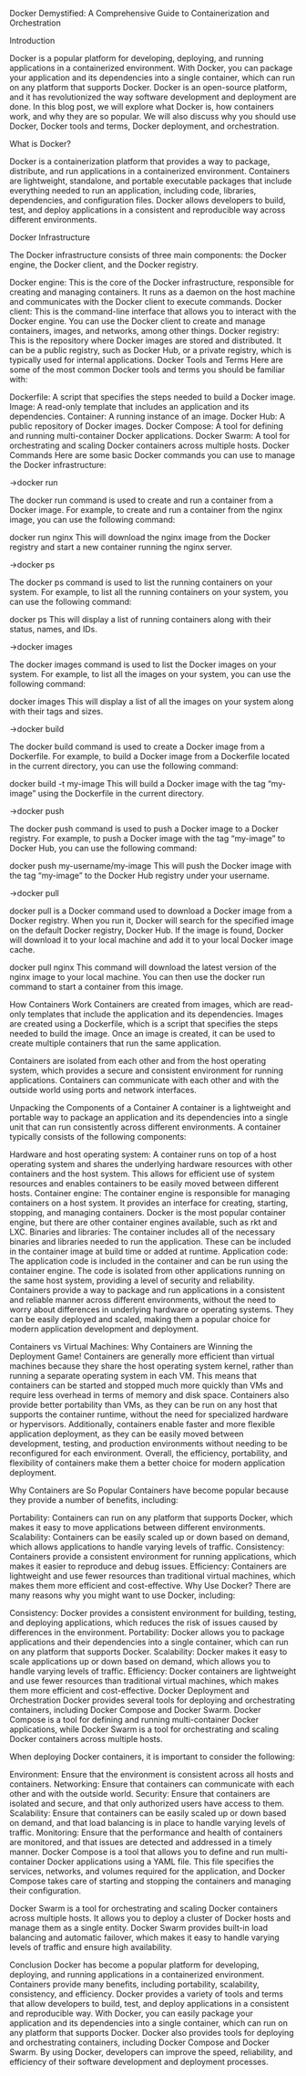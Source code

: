 Docker Demystified: A Comprehensive Guide to Containerization and Orchestration

Introduction

Docker is a popular platform for developing, deploying, and running applications in a containerized environment. With Docker, you can package your application and its dependencies into a single container, which can run on any platform that supports Docker. Docker is an open-source platform, and it has revolutionized the way software development and deployment are done. In this blog post, we will explore what Docker is, how containers work, and why they are so popular. We will also discuss why you should use Docker, Docker tools and terms, Docker deployment, and orchestration.

What is Docker?

Docker is a containerization platform that provides a way to package, distribute, and run applications in a containerized environment. Containers are lightweight, standalone, and portable executable packages that include everything needed to run an application, including code, libraries, dependencies, and configuration files. Docker allows developers to build, test, and deploy applications in a consistent and reproducible way across different environments.

Docker Infrastructure

The Docker infrastructure consists of three main components: the Docker engine, the Docker client, and the Docker registry.

Docker engine: This is the core of the Docker infrastructure, responsible for creating and managing containers. It runs as a daemon on the host machine and communicates with the Docker client to execute commands.
Docker client: This is the command-line interface that allows you to interact with the Docker engine. You can use the Docker client to create and manage containers, images, and networks, among other things.
Docker registry: This is the repository where Docker images are stored and distributed. It can be a public registry, such as Docker Hub, or a private registry, which is typically used for internal applications.
Docker Tools and Terms
Here are some of the most common Docker tools and terms you should be familiar with:

Dockerfile: A script that specifies the steps needed to build a Docker image.
Image: A read-only template that includes an application and its dependencies.
Container: A running instance of an image.
Docker Hub: A public repository of Docker images.
Docker Compose: A tool for defining and running multi-container Docker applications.
Docker Swarm: A tool for orchestrating and scaling Docker containers across multiple hosts.
Docker Commands
Here are some basic Docker commands you can use to manage the Docker infrastructure:

→docker run

The docker run command is used to create and run a container from a Docker image. For example, to create and run a container from the nginx image, you can use the following command:

docker run nginx
This will download the nginx image from the Docker registry and start a new container running the nginx server.

→docker ps

The docker ps command is used to list the running containers on your system. For example, to list all the running containers on your system, you can use the following command:

docker ps
This will display a list of running containers along with their status, names, and IDs.

→docker images

The docker images command is used to list the Docker images on your system. For example, to list all the images on your system, you can use the following command:

docker images
This will display a list of all the images on your system along with their tags and sizes.

→docker build

The docker build command is used to create a Docker image from a Dockerfile. For example, to build a Docker image from a Dockerfile located in the current directory, you can use the following command:

docker build -t my-image
This will build a Docker image with the tag “my-image” using the Dockerfile in the current directory.

→docker push

The docker push command is used to push a Docker image to a Docker registry. For example, to push a Docker image with the tag “my-image” to Docker Hub, you can use the following command:

docker push my-username/my-image
This will push the Docker image with the tag “my-image” to the Docker Hub registry under your username.

→docker pull

docker pull is a Docker command used to download a Docker image from a Docker registry. When you run it, Docker will search for the specified image on the default Docker registry, Docker Hub. If the image is found, Docker will download it to your local machine and add it to your local Docker image cache.

docker pull nginx
This command will download the latest version of the nginx image to your local machine. You can then use the docker run command to start a container from this image.

How Containers Work
Containers are created from images, which are read-only templates that include the application and its dependencies. Images are created using a Dockerfile, which is a script that specifies the steps needed to build the image. Once an image is created, it can be used to create multiple containers that run the same application.

Containers are isolated from each other and from the host operating system, which provides a secure and consistent environment for running applications. Containers can communicate with each other and with the outside world using ports and network interfaces.

Unpacking the Components of a Container
A container is a lightweight and portable way to package an application and its dependencies into a single unit that can run consistently across different environments. A container typically consists of the following components:

Hardware and host operating system: A container runs on top of a host operating system and shares the underlying hardware resources with other containers and the host system. This allows for efficient use of system resources and enables containers to be easily moved between different hosts.
Container engine: The container engine is responsible for managing containers on a host system. It provides an interface for creating, starting, stopping, and managing containers. Docker is the most popular container engine, but there are other container engines available, such as rkt and LXC.
Binaries and libraries: The container includes all of the necessary binaries and libraries needed to run the application. These can be included in the container image at build time or added at runtime.
Application code: The application code is included in the container and can be run using the container engine. The code is isolated from other applications running on the same host system, providing a level of security and reliability.
Containers provide a way to package and run applications in a consistent and reliable manner across different environments, without the need to worry about differences in underlying hardware or operating systems. They can be easily deployed and scaled, making them a popular choice for modern application development and deployment.

Containers vs Virtual Machines: Why Containers are Winning the Deployment Game!
Containers are generally more efficient than virtual machines because they share the host operating system kernel, rather than running a separate operating system in each VM. This means that containers can be started and stopped much more quickly than VMs and require less overhead in terms of memory and disk space. Containers also provide better portability than VMs, as they can be run on any host that supports the container runtime, without the need for specialized hardware or hypervisors. Additionally, containers enable faster and more flexible application deployment, as they can be easily moved between development, testing, and production environments without needing to be reconfigured for each environment. Overall, the efficiency, portability, and flexibility of containers make them a better choice for modern application deployment.

Why Containers are So Popular
Containers have become popular because they provide a number of benefits, including:

Portability: Containers can run on any platform that supports Docker, which makes it easy to move applications between different environments.
Scalability: Containers can be easily scaled up or down based on demand, which allows applications to handle varying levels of traffic.
Consistency: Containers provide a consistent environment for running applications, which makes it easier to reproduce and debug issues.
Efficiency: Containers are lightweight and use fewer resources than traditional virtual machines, which makes them more efficient and cost-effective.
Why Use Docker?
There are many reasons why you might want to use Docker, including:

Consistency: Docker provides a consistent environment for building, testing, and deploying applications, which reduces the risk of issues caused by differences in the environment.
Portability: Docker allows you to package applications and their dependencies into a single container, which can run on any platform that supports Docker.
Scalability: Docker makes it easy to scale applications up or down based on demand, which allows you to handle varying levels of traffic.
Efficiency: Docker containers are lightweight and use fewer resources than traditional virtual machines, which makes them more efficient and cost-effective.
Docker Deployment and Orchestration
Docker provides several tools for deploying and orchestrating containers, including Docker Compose and Docker Swarm. Docker Compose is a tool for defining and running multi-container Docker applications, while Docker Swarm is a tool for orchestrating and scaling Docker containers across multiple hosts.

When deploying Docker containers, it is important to consider the following:

Environment: Ensure that the environment is consistent across all hosts and containers.
Networking: Ensure that containers can communicate with each other and with the outside world.
Security: Ensure that containers are isolated and secure, and that only authorized users have access to them.
Scalability: Ensure that containers can be easily scaled up or down based on demand, and that load balancing is in place to handle varying levels of traffic.
Monitoring: Ensure that the performance and health of containers are monitored, and that issues are detected and addressed in a timely manner.
Docker Compose is a tool that allows you to define and run multi-container Docker applications using a YAML file. This file specifies the services, networks, and volumes required for the application, and Docker Compose takes care of starting and stopping the containers and managing their configuration.

Docker Swarm is a tool for orchestrating and scaling Docker containers across multiple hosts. It allows you to deploy a cluster of Docker hosts and manage them as a single entity. Docker Swarm provides built-in load balancing and automatic failover, which makes it easy to handle varying levels of traffic and ensure high availability.

Conclusion
Docker has become a popular platform for developing, deploying, and running applications in a containerized environment. Containers provide many benefits, including portability, scalability, consistency, and efficiency. Docker provides a variety of tools and terms that allow developers to build, test, and deploy applications in a consistent and reproducible way. With Docker, you can easily package your application and its dependencies into a single container, which can run on any platform that supports Docker. Docker also provides tools for deploying and orchestrating containers, including Docker Compose and Docker Swarm. By using Docker, developers can improve the speed, reliability, and efficiency of their software development and deployment processes.

